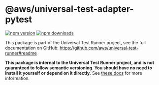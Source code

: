 <!-- START Auto-generated by generate-readmes.ts, do not modify START -->

# @aws/universal-test-adapter-pytest

[![npm version](https://img.shields.io/npm/v/@aws/universal-test-adapter-pytest)](https://www.npmjs.com/package/@aws/universal-test-adapter-pytest)
[![npm downloads](https://img.shields.io/npm/dm/@aws/universal-test-adapter-pytest)](https://npm-stat.com/charts.html?package=%40aws%2Funiversal-test-adapter-pytest)

This package is part of the Universal Test Runner project, see the full documentation on GitHub: https://github.com/aws/universal-test-runner#readme

**This package is internal to the Universal Test Runner project, and is not guaranteed to follow semantic versioning. You should have no need to install it yourself or depend on it directly.** See [these docs](https://github.com/aws/universal-test-runner#-packages-in-this-monorepo) for more information.

<!-- Place any custom README contents after the following marker -->

<!-- END Auto-generated by generate-readmes.ts, do not modify END -->
